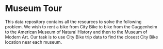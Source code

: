 # Museum Tour

This data repository contains all the resources to solve the following problem.  We wish to rent a bike from City Bike to bike from the Guggenheim to the American Museum of Natural History and then to the Museum of Modern Art.  Our task is to use City Bike trip data to find the closest City Bike location near each museum.
